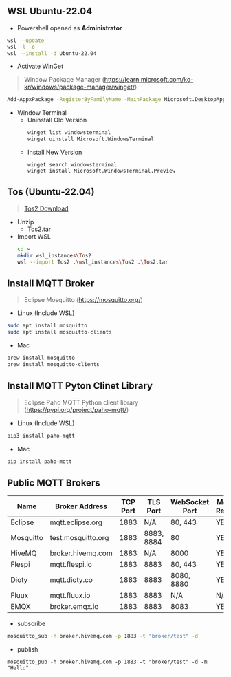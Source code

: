 ## WSL Ubuntu-22.04
- Powershell opened as **Administrator**
```sh
wsl --update
wsl -l -o
wsl --install -d Ubuntu-22.04
```

- Activate WinGet  
> Window Package Manager (https://learn.microsoft.com/ko-kr/windows/package-manager/winget/)
```sh
Add-AppxPackage -RegisterByFamilyName -MainPackage Microsoft.DesktopAppInstaller_8wekyb3d8bbwe
```

- Window Terminal
  - Uninstall Old Version
    ```sh
    winget list windowsterminal
    winget uinstall Microsoft.WindowsTerminal
    ```
  - Install New Version
    ```
    winget search windowsterminal
    winget install Microsoft.WindowsTerminal.Preview
    ```

## Tos (Ubuntu-22.04)
> [Tos2 Download](https://koreaoffice-my.sharepoint.com/:u:/g/personal/devcamp_korea_ac_kr/EU4SYg8BnTlNmw5FOOqXJkwBWjKSLI70lRymqrlPLTA6Rg?e=dWESo0)
- Unzip
  - Tos2.tar
- Import WSL
  ```sh
  cd ~
  mkdir wsl_instances\Tos2
  wsl --import Tos2 .\wsl_instances\Tos2 .\Tos2.tar
  ```

## Install MQTT Broker
> Eclipse Mosquitto (https://mosquitto.org/)
- Linux (Include WSL)
```sh
sudo apt install mosquitto
sudo apt install mosquitto-clients
```
- Mac
```sh
brew install mosquitto
brew install mosquitto-clients
```

## Install MQTT Pyton Clinet Library
> Eclipse Paho MQTT Python client library (https://pypi.org/project/paho-mqtt/)

- Linux (Include WSL)
```sh
pip3 install paho-mqtt
```

- Mac
```sh
pip install paho-mqtt
```

## Public MQTT Brokers

|Name |	Broker Address | TCP Port	| TLS Port | WebSocket Port| Message Retention|
|---|---|---|---|---|---|
Eclipse	| mqtt.eclipse.org	| 1883	| N/A	| 80, 443 |	YES  
Mosquitto	| test.mosquitto.org	| 1883	| 8883, 8884	| 80	| YES  
HiveMQ | broker.hivemq.com	| 1883	| N/A	| 8000	| YES  
Flespi | mqtt.flespi.io | 1883 | 8883 | 80, 443 | YES
Dioty	| mqtt.dioty.co |	1883 | 8883 |	8080, 8880 |	YES
Fluux	| mqtt.fluux.io |	1883 | 8883 |	N/A |	N/A
EMQX | broker.emqx.io |	1883 | 8883| 8083 |	YES

- subscribe
```sh
mosquitto_sub -h broker.hivemq.com -p 1883 -t "broker/test" -d
```
- publish
```
mosquitto_pub -h broker.hivemq.com -p 1883 -t "broker/test" -d -m "Hello"
```

